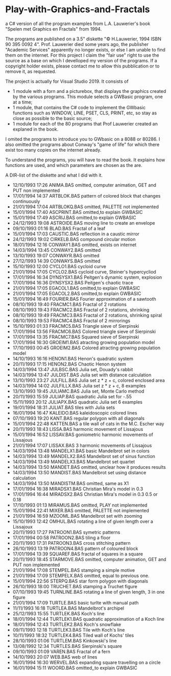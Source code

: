 # Play-with-Graphics-and-Fractals

a C# version of all the program examples from L.A. Lauwerier's book "Spelen met Graphics en Fractals" from 1994.

The programs are published on a 3.5" diskette  "© H.Lauwerier, 1994 ISBN 90 395 0092 4". Prof. Lauwerier died some years ago, the publisher "Academic Services" apparently no longer exists, or else I am unable to find them on the internet. For this project I claim the "fair use" right to use the source as a base on which I develloped my version of the programs. If a copyright holder exists, please contact me to allow this pubblication or to remove it, as requested.



The project is actually for Visual Studio 2019.
It consists of 
* 1 module with a forn and a picturebox, that displays the graphics created by the various programs. This module selects a GWBasic program, one at a time;
* 1 module, that contains the C# code to implement the GWbasic functions such as WINDOW, LINE, PSET, CLS, PRINT, etc, so stay as close as possible to the basic source;
* 1 module for each of the 80 programs that Prof Lauwerier created an explaned in the book. 

I omited the programs to introduce you to GWbasic on a 8088 or 80286.
I also omitted the programs about Conway's "game of life" for which there exist too many copies on the internet already.

To understand the programs, you will have to read the book. It explains how functions are used, and which parameters are chosen as the are. 

A DIR-list of the diskette and what I did with it.
* 12/10/1993  17:26 ANIMA.BAS    omitted, computer animation, GET and PUT non implemented
* 17/01/1994  14:37 ARTBLOK.BAS  pattern of colored block that changes continuously
* 21/01/1994  17:04 ARTBLOKQ.BAS omitted, PALETTE not implemented
* 15/01/1994  17:40 ASCPRINT.BAS omitted,to explain GWBASIC
* 15/01/1994  17:49 ASCRIJ.BAS   omitted,to explain GWBASIC
* 24/12/1993  19:08 ASTROIDE.BAS moving line to create an envelope
* 09/10/1993  01:16 BLAD.BAS     Fractal of a leaf
* 15/01/1994  17:03 CAUSTIC.BAS  reflection in a caustic mirror
* 24/12/1993  19:02 CIRKELB.BAS  compound circular motion
* 18/01/1994  12:16 CONWAY1.BAS  omitted, exists on internet
* 14/03/1994  13:45 CONWAY2.BAS  omitted
* 13/10/1993  19:07 CONWAYR.BAS  omitted
* 27/12/1993  14:39 CONWAYS.BAS  omitted
* 15/10/1993  12:00 CYCLO1.BAS   cycloid curve
* 21/01/1994  17:05 CYCLO2.BAS   cycloid curve, Steiner's hypercycliod
* 17/01/1994  16:34 DYNSYSX1.BAS Peitgen's dynamic system, explosion
* 17/01/1994  16:36 DYNSYSX2.BAS Peitgen's chaotic trace
* 21/01/1994  17:05 EGACOL1.BAS  omitted,to explain GWBASIC
* 21/01/1994  17:05 EGACOL2.BAS  omitted,to explain GWBASIC
* 15/01/1994  16:49 FOURIER.BAS  Fourier approximation of a sawtooth
* 08/10/1993  19:40 FRACMC1.BAS  Fractal of 2 rotations
* 08/10/1993  19:43 FRACMC2.BAS  Fractal of 2 rotations, shrinking
* 08/10/1993  19:49 FRACMC3.BAS  Fractal of 2 rotations, shrinking spiral
* 08/10/1993  19:53 FRACMC4.BAS  Fractal of 2 mirrorings
* 15/10/1993  01:33 FRACMC5.BAS  Triangle sieve of Sierpinski
* 17/01/1994  13:56 FRACMC6.BAS  Colored triangle sieve of Sierpinski
* 17/01/1994  13:35 FRACMC7.BAS  Squared sieve of Sierpinski
* 17/01/1994  16:30 GROEIM1.BAS  atracting growing population model
* 17/10/1993  00:45 GROEIM2.BAS  Colored atracting growing population model
* 14/10/1993  16:16 HENON1.BAS   Henon's quadratic system
* 20/11/1993  17:15 HENON2.BAS   Chaotic Henon system
* 14/03/1994  13:47 JULBSC.BAS   Julia set, Douady's rabbit  
* 14/03/1994  13:47 JULDIST.BAS  Julia set with distance calculation
* 13/10/1993  23:27 JULFILL.BAS  Julia set z * z + c, colored enclosed area
* 14/03/1994  14:02 JULFILLX.BAS Julia set z * z + c, 8 examples
* 13/10/1993  19:45 JULIAMC.BAS  Julia set, Monte Carlo method 
* 20/11/1993  15:59 JULIAP.BAS   quadratic Julia set for -.55
* 15/11/1993  20:12 JULIAPX.BAS  quadratic Julia set 6 examples
* 19/01/1994  18:31 JULIAT.BAS   tiles with Julia sets
* 16/01/1994  16:47 KALEIDO.BAS   kaleidoscopic colored lines
* 07/10/1993  19:20 KANT.BAS      regular polygon with all diagonals
* 15/01/1994  22:48 KATTEN.BAS    a tile wall of cats in the M.C. Escher way
* 20/11/1993  18:43 LISSA.BAS     harmonic movement of Lissajous
* 15/01/1994  16:52 LISSAV.BAS    goniometric harmonic movements of Lissajous
* 21/01/1994  17:07 LISSAX.BAS    3 harmonic movements of Lissajous
* 14/03/1994  13:48 MANDELX1.BAS  basic Mandelbrot set in colors
* 14/03/1994  13:49 MANDELX2.BAS  Mandelbrot set of sinus function
* 14/03/1994  13:49 MANDELX3.BAS  Mandelbrot set quartet
* 14/03/1994  13:50 MANDET.BAS    omitted, unclear how it produces results
* 14/03/1994  13:50 MANDIST.BAS   Mandelbrot set using distance calculation
* 14/03/1994  13:50 MANDISTM.BAS  omitted, same as X1
* 17/01/1994  16:38 MIRADSX1.BAS  Christian Mira's model in 0.3
* 17/01/1994  16:44 MIRADSX2.BAS  Christian Mira's model in 0.3 0.5 or 0.18
* 17/10/1993  01:13 MIRAMUS.BAS   omitted, PLAY not implemented
* 15/01/1994  22:41 MIXER.BAS     omitted, PALETTE not implemented
* 21/01/1994  16:59 MZOOML.BAS    Mandelbrot set with zooming
* 15/10/1993  12:42 OMHUL.BAS     rotating a line of given length over a Lissajoux
* 20/11/1993  17:27 PATROON1.BAS  symetric patterns
* 17/01/1994  00:58 PATROON2.BAS  tiling a floor
* 20/11/1993  17:31 PATROON3.BAS  cross stitching pattern
* 26/10/1993  13:19 PATROON4.BAS  pattern of coloured block
* 17/01/1994  13:39 SQUAREF.BAS   fractal of squares in a square
* 20/11/1993  18:45 STARMOVE.BAS  omitted, computer animation, GET and PUT non implemented
* 21/01/1994  17:08 STEMPEL.BAS   stamping a simple motive
* 21/01/1994  17:09 STEMPELX.BAS  omitted, equal to previous one.
* 15/01/1994  22:56 STERPQ.BAS    star form polygon with diagonals
* 26/10/1993  18:00 TRUCHET.BAS   stamping a Truchet figure
* 07/10/1993  19:45 TURNLINE.BAS  rotating a line of given length, 3 in one figure
* 21/01/1994  17:09 TURTLE.BAS    basic turlte with manual path 
* 11/11/1993  16:18 TURTLEA.BAS   Mandelbrot's archipel
* 25/12/1993  15:55 TURTLEK.BAS   Koch's line
* 18/01/1994  12:44 TURTLEK1.BAS  quadratic approximation of a Koch line 
* 18/01/1994  12:43 TURTLEK2.BAS  Koch's snowflake
* 09/11/1993  12:18 TURTLEK3.BAS  Tile with Koch's line
* 10/11/1993  18:32 TURTLEK4.BAS  Tiled wall of Kochs' tiles
* 28/10/1993  01:06 TURTLEM.BAS   Kinkowski's line
* 13/08/1992  12:34 TURTLES.BAS   Sierpinski's square
* 09/10/1993  01:09 VAREN.BAS     Fractal of a fern
* 14/10/1993  20:07 WEB.BAS       web of lines
* 16/01/1994  16:30 WERVEL.BAS    expanding square travelling on a circle
* 16/01/1994  15:11 WOORD.BAS     omitted,,to explain GWBASIC


